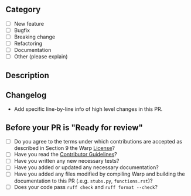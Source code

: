 <!--
Thank you for contributing to NVIDIA Warp! If you haven't yet,
please read the contributing guidelines in the CONTRIBUTING.md file.

Please fill the relevant sections in this PR template.

Fields in the Checklist section can be marked after you create and save the Pull Request.
-->

## Category
<!--
Please check all applicable options from the list below (use [x] in Markdown)
-->

- [ ] New feature
- [ ] Bugfix
- [ ] Breaking change
- [ ] Refactoring
- [ ] Documentation
- [ ] Other (please explain)

## Description
<!--
Please add a description of what this PR aims to accomplish. 
Existing issues may be reference using a special keyword, e.g. Closes #10
Include any limitations or non-handled areas in the changes.
-->

## Changelog
<!--The list in this section will be used creating the changelog for the next release. -->

- Add specific line-by-line info of high level changes in this PR.

## Before your PR is "Ready for review"

- [ ] Do you agree to the terms under which contributions are accepted as described in Section 9 the Warp [License](https://github.com/NVIDIA/warp/blob/main/LICENSE.md)?
- [ ] Have you read the [Contributor Guidelines](https://github.com/NVIDIA/warp/blob/main/CONTRIBUTING.md)?
- [ ] Have you written any new necessary tests?
- [ ] Have you added or updated any necessary documentation?
- [ ] Have you added any files modified by compiling Warp and building the documentation to this PR (.e.g. `stubs.py`, `functions.rst`)?
- [ ] Does your code pass `ruff check` and `ruff format --check`?
